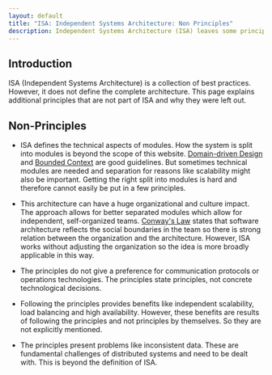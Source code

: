 ```yaml
---
layout: default
title: "ISA: Independent Systems Architecture: Non Principles"
description: Independent Systems Architecture (ISA) leaves some principles out - why?
---
```


## Introduction

ISA (Independent Systems Architecture) is a collection of best practices. However, it
does not define the complete architecture. This page explains
additional principles that are not part of ISA and why they were left out.

## Non-Principles

* ISA defines the technical aspects of modules. How the system is
  split into modules is beyond the scope of this
  website. [Domain-driven Design](https://en.wikipedia.org/wiki/Domain-driven_design)
  and
  [Bounded Context](https://en.wikipedia.org/wiki/Domain-driven_design#Bounded_context)
  are good guidelines. But sometimes technical modules are needed and
  separation for reasons like scalability might also be
  important. Getting the right split into modules is hard and
  therefore cannot easily be put in a few principles.

* This architecture can have a huge organizational and culture
  impact. The approach allows for better separated modules which allow
  for independent, self-organized
  teams. [Conway's Law](https://en.wikipedia.org/wiki/Conway%27s_law)
  states that software architecture reflects the social boundaries in
  the team so there is strong relation between the organization and
  the architecture. However, ISA works without adjusting the
  organization so the idea is more broadly applicable in this way.

* The principles do not give a preference for communication protocols or
  operations technologies. The principles state principles, not
  concrete technological decisions.
  
* Following the principles provides benefits like independent scalability, load
  balancing and high availability. However, these benefits are results of following the
  principles and not principles by themselves. So they are not
  explicitly mentioned.
  
* The principles present problems like inconsistent data. These are
   fundamental challenges of distributed systems and need to be dealt
   with. This is beyond the definition of ISA.
